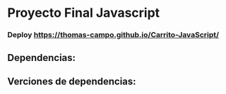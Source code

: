 # Proyecto Final Javascript

### Deploy https://thomas-campo.github.io/Carrito-JavaScript/

## Dependencias:

## Verciones de dependencias:
